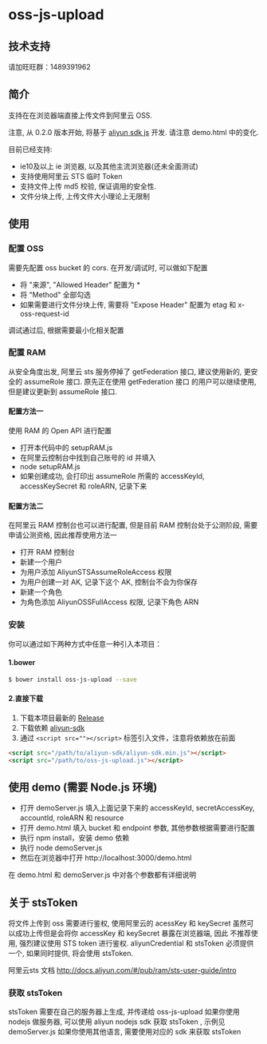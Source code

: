 # oss-js-upload

## 技术支持
请加旺旺群：1489391962

## 简介
支持在在浏览器端直接上传文件到阿里云 OSS.

注意, 从 0.2.0 版本开始, 将基于 [aliyun sdk js](https://github.com/aliyun-UED/aliyun-sdk-js) 开发. 请注意 demo.html 中的变化.

目前已经支持:
- ie10及以上 ie 浏览器, 以及其他主流浏览器(还未全面测试)
- 支持使用阿里云 STS 临时 Token
- 支持文件上传 md5 校验, 保证调用的安全性.
- 文件分块上传, 上传文件大小理论上无限制

## 使用

### 配置 OSS

需要先配置 oss bucket 的 cors. 在开发/调试时, 可以做如下配置

- 将 "来源", "Allowed Header" 配置为 *
- 将 "Method" 全部勾选
- 如果需要进行文件分块上传, 需要将 "Expose Header" 配置为 etag 和 x-oss-request-id

调试通过后, 根据需要最小化相关配置

### 配置 RAM

从安全角度出发, 阿里云 sts 服务停掉了 getFederation 接口, 建议使用新的, 更安全的 assumeRole 接口. 原先正在使用 getFederation 接口
的用户可以继续使用, 但是建议更新到 assumeRole 接口.

#### 配置方法一

使用 RAM 的 Open API 进行配置

- 打开本代码中的 setupRAM.js
- 在阿里云控制台中找到自己账号的 id 并填入
- node setupRAM.js
- 如果创建成功, 会打印出 assumeRole 所需的 accessKeyId, accessKeySecret 和 roleARN, 记录下来

#### 配置方法二

在阿里云 RAM 控制台也可以进行配置, 但是目前 RAM 控制台处于公测阶段, 需要申请公测资格, 因此推荐使用方法一

- 打开 RAM 控制台
- 新建一个用户
- 为用户添加 AliyunSTSAssumeRoleAccess 权限
- 为用户创建一对 AK, 记录下这个 AK, 控制台不会为你保存
- 新建一个角色
- 为角色添加 AliyunOSSFullAccess 权限, 记录下角色 ARN

### 安装

你可以通过如下两种方式中任意一种引入本项目：

#### 1.bower
```sh
$ bower install oss-js-upload --save
```

#### 2.直接下载
1.  下载本项目最新的 [Release](https://github.com/aliyun-UED/oss-js-upload/blob/master/src/oss-js-upload.js)
2.  下载依赖 [aliyun-sdk](https://github.com/aliyun-UED/aliyun-sdk-js/blob/master/dist/aliyun-sdk.min.js)
3.  通过 `<script src=""></script>` 标签引入文件，注意将依赖放在前面

```html
<script src="/path/to/aliyun-sdk/aliyun-sdk.min.js"></script>
<script src="/path/to/oss-js-upload.js"></script>
```


## 使用 demo (需要 Node.js 环境)

- 打开 demoServer.js 填入上面记录下来的 accessKeyId, secretAccessKey, accountId, roleARN 和 resource
- 打开 demo.html 填入 bucket 和 endpoint 参数, 其他参数根据需要进行配置
- 执行 npm install，安装 demo 依赖
- 执行 node demoServer.js
- 然后在浏览器中打开 http://localhost:3000/demo.html

在 demo.html 和 demoServer.js 中对各个参数都有详细说明

## 关于 stsToken

将文件上传到 oss 需要进行鉴权, 使用阿里云的 acessKey 和 keySecret 虽然可以成功上传但是会将你 accessKey 和 keySecret 暴露在浏览器端, 因此
不推荐使用, 强烈建议使用 STS token 进行鉴权. aliyunCredential 和 stsToken 必须提供一个, 如果同时提供, 将会使用 stsToken.

阿里云sts 文档 http://docs.aliyun.com/#/pub/ram/sts-user-guide/intro

### 获取 stsToken

stsToken 需要在自己的服务器上生成, 并传递给 oss-js-upload
如果你使用 nodejs 做服务器, 可以使用 aliyun nodejs sdk 获取 stsToken , 示例见 demoServer.js
如果你使用其他语言, 需要使用对应的 sdk 来获取 stsToken
